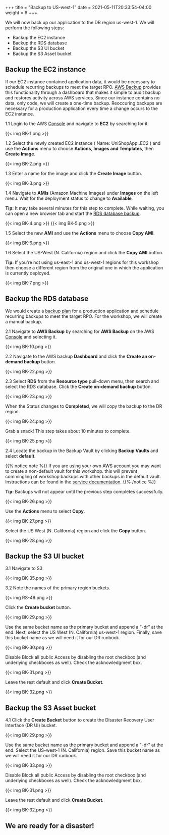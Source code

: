 +++
title = "Backup to US-west-1"
date =  2021-05-11T20:33:54-04:00
weight = 6
+++

We will now back up our application to the DR region us-west-1. We will perform the following steps:
- Backup the EC2 instance
- Backup the RDS database
- Backup the S3 UI bucket
- Backup the S3 Asset bucket

## Backup the EC2 instance

If our EC2 instance contained application data, it would be necessary to schedule recurring backups to meet the target RPO. [AWS Backup](https://aws.amazon.com/backup) provides this functionality through a dashboard that makes it simple to audit backup and restores activity across AWS services. Since our instance contains no data, only code, we will create a one-time backup. Reoccuring backups are necessary for a production application every time a change occurs to the EC2 instance.

1.1 Login to the AWS [Console](https://us-east-1.console.aws.amazon.com/console) and navigate to **EC2** by searching for it.

{{< img BK-1.png >}}

1.2 Select the newly created EC2 instance ( Name: UniShopApp..EC2 ) and use the **Actions** menu to choose **Actions**, **Images and Templates**, then **Create Image**.

{{< img BK-2.png >}}

1.3 Enter a name for the image and click the **Create Image** button.

{{< img BK-3.png >}}

1.4 Navigate to **AMIs** (Amazon Machine Images) under **Images** on the left menu. Wait for the deployment status to change to **Available**.

**Tip:** It may take several minutes for this step to complete. While waiting, you can open a new browser tab and start the [RDS database backup](#rds-backup).

{{< img BK-4.png >}}
{{< img BK-5.png >}}

1.5 Select the new **AMI** and use the **Actions** menu to choose **Copy AMI**.

{{< img BK-6.png >}}

1.6 Select the US-West (N. California) region and click the **Copy AMI** button.

**Tip:** If you're not using us-east-1 and us-west-1 regions for this workshop then choose a different region from the original one in which the application is currently deployed.

{{< img BK-7.png >}}

<a id="rds-backup"></a> 
## Backup the RDS database 

We would create a [backup plan](https://docs.aws.amazon.com/aws-backup/latest/devguide/creating-a-backup-plan.html) for a production application and schedule recurring backups to meet the target RPO. For the workshop, we will create a manual backup.

2.1 Navigate to **AWS Backup** by searching for **AWS Backup** on the AWS [Console](https://us-east-1.console.aws.amazon.com/console) and selecting it.

{{< img BK-10.png >}}

2.2 Navigate to the AWS backup **Dashboard** and click the **Create an on-demand backup** button.

{{< img BK-22.png >}}

2.3 Select **RDS** from the **Resource type** pull-down menu, then search and select the RDS database. Click the **Create on-demand backup** button.

{{< img BK-23.png >}}

When the Status changes to **Completed**, we will copy the backup to the DR region.

{{< img BK-24.png >}}

Grab a snack! This step takes about 10 minutes to complete.

{{< img BK-25.png >}}

2.4 Locate the backup in the Backup Vault by clicking **Backup Vaults** and select **default**.

{{% notice note %}}
If you are using your own AWS account you may want to create a non-default vault for this workshop. this will prevent commingling of workshop backups with other backups in the default vault. Instructions can be found in the [service documentation](https://docs.aws.amazon.com/aws-backup/latest/devguide/vaults.html).
{{% /notice %}}

**Tip:** Backups will not appear until the previous step completes successfully.

{{< img BK-26.png >}}

Use the **Actions** menu to select **Copy**.

{{< img BK-27.png >}}

Select the US West (N. California) region and click the **Copy** button.

{{< img BK-28.png >}}

## Backup the S3 UI bucket

3.1 Navigate to S3

{{< img BK-35.png >}}

3.2 Note the names of the primary region buckets.

{{< img RS-48.png >}}

Click the **Create bucket** button.

{{< img BK-29.png >}}

Use the same bucket name as the primary bucket and append a “-dr” at the end. Next, select the US West (N. California) us-west-1 region. Finally, save this bucket name as we will need it for our DR runbook.

{{< img BK-30.png >}}

Disable Block all public Access by disabling the root checkbox (and underlying checkboxes as well). Check the acknowledgment box.

{{< img BK-31.png >}}

Leave the rest default and click **Create Bucket**.

{{< img BK-32.png >}}

## Backup the S3 Asset bucket

4.1 Click the **Create Bucket** button to create the Disaster Recovery User Interface (DR UI) bucket.

{{< img BK-29.png >}}

Use the same bucket name as the primary bucket and append a "-dr" at the end. Select the US-west-1 (N. California) region. Save this bucket name as we will need it for our DR runbook.

{{< img BK-33.png >}}

Disable Block all public Access by disabling the root checkbox (and underlying checkboxes as well). Check the acknowledgment box.

{{< img BK-31.png >}}

Leave the rest default and click **Create Bucket**.

{{< img BK-32.png >}}

## We are ready for a disaster!
